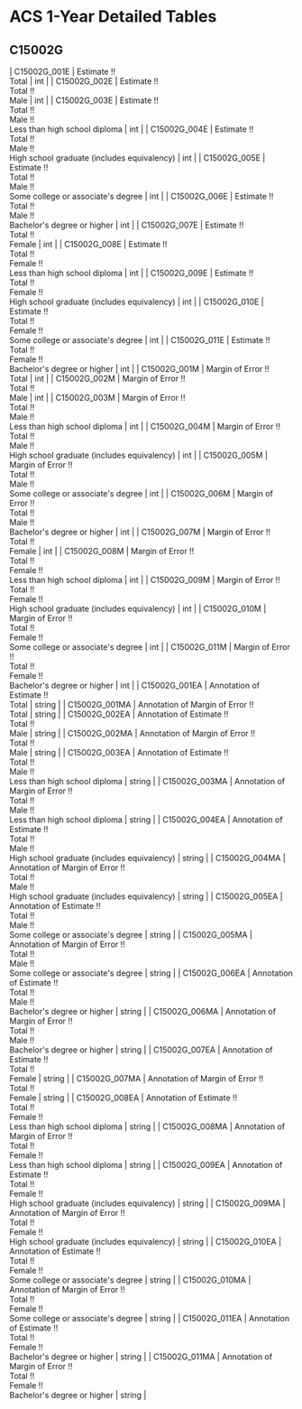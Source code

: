 # ACS 1-Year Detailed Tables

## C15002G

| C15002G_001E | Estimate !!<br>Total | int |
| C15002G_002E | Estimate !!<br>Total !!<br>Male | int |
| C15002G_003E | Estimate !!<br>Total !!<br>Male !!<br>Less than high school diploma | int |
| C15002G_004E | Estimate !!<br>Total !!<br>Male !!<br>High school graduate (includes equivalency) | int |
| C15002G_005E | Estimate !!<br>Total !!<br>Male !!<br>Some college or associate's degree | int |
| C15002G_006E | Estimate !!<br>Total !!<br>Male !!<br>Bachelor's degree or higher | int |
| C15002G_007E | Estimate !!<br>Total !!<br>Female | int |
| C15002G_008E | Estimate !!<br>Total !!<br>Female !!<br>Less than high school diploma | int |
| C15002G_009E | Estimate !!<br>Total !!<br>Female !!<br>High school graduate (includes equivalency) | int |
| C15002G_010E | Estimate !!<br>Total !!<br>Female !!<br>Some college or associate's degree | int |
| C15002G_011E | Estimate !!<br>Total !!<br>Female !!<br>Bachelor's degree or higher | int |
| C15002G_001M | Margin of Error !!<br>Total | int |
| C15002G_002M | Margin of Error !!<br>Total !!<br>Male | int |
| C15002G_003M | Margin of Error !!<br>Total !!<br>Male !!<br>Less than high school diploma | int |
| C15002G_004M | Margin of Error !!<br>Total !!<br>Male !!<br>High school graduate (includes equivalency) | int |
| C15002G_005M | Margin of Error !!<br>Total !!<br>Male !!<br>Some college or associate's degree | int |
| C15002G_006M | Margin of Error !!<br>Total !!<br>Male !!<br>Bachelor's degree or higher | int |
| C15002G_007M | Margin of Error !!<br>Total !!<br>Female | int |
| C15002G_008M | Margin of Error !!<br>Total !!<br>Female !!<br>Less than high school diploma | int |
| C15002G_009M | Margin of Error !!<br>Total !!<br>Female !!<br>High school graduate (includes equivalency) | int |
| C15002G_010M | Margin of Error !!<br>Total !!<br>Female !!<br>Some college or associate's degree | int |
| C15002G_011M | Margin of Error !!<br>Total !!<br>Female !!<br>Bachelor's degree or higher | int |
| C15002G_001EA | Annotation of Estimate !!<br>Total | string |
| C15002G_001MA | Annotation of Margin of Error !!<br>Total | string |
| C15002G_002EA | Annotation of Estimate !!<br>Total !!<br>Male | string |
| C15002G_002MA | Annotation of Margin of Error !!<br>Total !!<br>Male | string |
| C15002G_003EA | Annotation of Estimate !!<br>Total !!<br>Male !!<br>Less than high school diploma | string |
| C15002G_003MA | Annotation of Margin of Error !!<br>Total !!<br>Male !!<br>Less than high school diploma | string |
| C15002G_004EA | Annotation of Estimate !!<br>Total !!<br>Male !!<br>High school graduate (includes equivalency) | string |
| C15002G_004MA | Annotation of Margin of Error !!<br>Total !!<br>Male !!<br>High school graduate (includes equivalency) | string |
| C15002G_005EA | Annotation of Estimate !!<br>Total !!<br>Male !!<br>Some college or associate's degree | string |
| C15002G_005MA | Annotation of Margin of Error !!<br>Total !!<br>Male !!<br>Some college or associate's degree | string |
| C15002G_006EA | Annotation of Estimate !!<br>Total !!<br>Male !!<br>Bachelor's degree or higher | string |
| C15002G_006MA | Annotation of Margin of Error !!<br>Total !!<br>Male !!<br>Bachelor's degree or higher | string |
| C15002G_007EA | Annotation of Estimate !!<br>Total !!<br>Female | string |
| C15002G_007MA | Annotation of Margin of Error !!<br>Total !!<br>Female | string |
| C15002G_008EA | Annotation of Estimate !!<br>Total !!<br>Female !!<br>Less than high school diploma | string |
| C15002G_008MA | Annotation of Margin of Error !!<br>Total !!<br>Female !!<br>Less than high school diploma | string |
| C15002G_009EA | Annotation of Estimate !!<br>Total !!<br>Female !!<br>High school graduate (includes equivalency) | string |
| C15002G_009MA | Annotation of Margin of Error !!<br>Total !!<br>Female !!<br>High school graduate (includes equivalency) | string |
| C15002G_010EA | Annotation of Estimate !!<br>Total !!<br>Female !!<br>Some college or associate's degree | string |
| C15002G_010MA | Annotation of Margin of Error !!<br>Total !!<br>Female !!<br>Some college or associate's degree | string |
| C15002G_011EA | Annotation of Estimate !!<br>Total !!<br>Female !!<br>Bachelor's degree or higher | string |
| C15002G_011MA | Annotation of Margin of Error !!<br>Total !!<br>Female !!<br>Bachelor's degree or higher | string |

